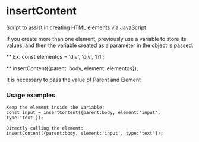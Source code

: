 # insertContent
Script to assist in creating HTML elements via JavaScript

If you create more than one element, previously use a variable to store its values,
and then the variable created as a parameter in the object is passed. 


** Ex: const elementos = 'div', 'div', 'h1';


** insertContent({parent: body, element: elementos});

It is necessary to pass the value of Parent and Element 


### Usage examples

    Keep the element inside the variable: 
    const input = insertContent({parent:body, element:'input', type:'text'});
    
    Directly calling the element:
    insertContent({parent:body, element:'input', type:'text'});
